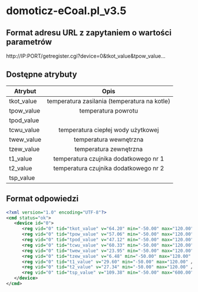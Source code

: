 # domoticz-eCoal.pl_v3.5


## Format adresu URL z zapytaniem o wartości parametrów
http://IP:PORT/getregister.cgi?device=0&tkot_value&tpow_value...

## Dostępne atrybuty

| Atrybut    | Opis                                         |
| ---------- | :-------------------------------------------:|
| tkot_value | temperatura zasilania (temperatura na kotle) |
| tpow_value | temperatura powrotu                          |
| tpod_value |                                              |
| tcwu_value | temperatura ciepłej wody użytkowej           |
| twew_value | temperatura wewnętrzna                       |
| tzew_value | temperatura zewnętrzna                       |
| t1_value   | temperatura czujnika dodatkowego nr 1        |
| t2_value   | temperatura czujnika dodatkowego nr 2        |
| tsp_value  |                                              |

## Format odpowiedzi
```xml
<?xml version="1.0" encoding="UTF-8"?>
<cmd status="ok">
   <device id="0">
      <reg vid="0" tid="tkot_value" v="64.20" min="-50.00" max="120.00" />
      <reg vid="0" tid="tpow_value" v="57.06" min="-50.00" max="120.00" />
      <reg vid="0" tid="tpod_value" v="47.12" min="-50.00" max="120.00" />
      <reg vid="0" tid="tcwu_value" v="60.33" min="-50.00" max="120.00" />
      <reg vid="0" tid="twew_value" v="23.95" min="-50.00" max="120.00" />
      <reg vid="0" tid="tzew_value" v="6.48" min="-50.00" max="120.00" />
      <reg vid="0" tid="t1_value" v="29.60" min="-50.00" max="120.00" />
      <reg vid="0" tid="t2_value" v="27.34" min="-50.00" max="120.00" />
      <reg vid="0" tid="tsp_value" v="109.38" min="-50.00" max="600.00" />
   </device>
</cmd>
```
